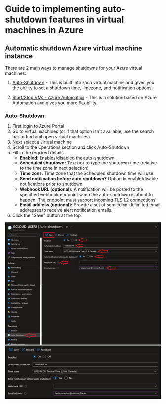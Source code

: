 # Guide to implementing auto-shutdown features in virtual machines in Azure

## Automatic shutdown Azure virtual machine instance

There are 2 main ways to manage shutdowns for your Azure virtual machines.

1. [Auto-Shutdown](#auto-shutdown)
        - This is built into each virtual machine and gives you the ability to set a shutdown time, timezone, and notification options.
  
2. [Start/Stop VMs - Azure Automation](#startstop-vms---azure-automation)
        - This is a solution based on Azure Automation and gives you more flexibility.


### Auto-Shutdown:<a name="AS"></a>
1. First login to Azure Portal
2. Go to virtual machines (or if that option isn't available, use the search bar to find and open virtual machines)
3. Next select a virtual machine
4. Scroll to the Operations section and click Auto-Shutdown
5. Fill in the required details
   - **Enabled:**  Enables/disabled the auto-shutdown
   - **Scheduled shutdown:**  Text box to type the shutdown time (relative to the time zone in next selection)
   - **Time zone:**  Time zone that the Scheduled shutdown time will use
   - **Send notification before auto-shutdown?**  Option to enable/disable notifications prior to shutdown
   - **Webhook URL (optional):**  A notification will be posted to the specified webhook endpoint when the auto-shutdown is about to happen. The endpoint must support incoming TLS 1.2 connections
   - **Email address (optional):**  Provide a set of semicolon-delimited email addresses to receive alert notification emails.
6. Click the "Save" button at the top

![VM Autoshutdown](/docs/images/VirtualMachine-Properties-Autoshutdown.png)
![Autoshutdown options](/docs/images/Auto-shutdown-options.png)






